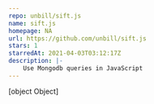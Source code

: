 ```yaml
---
repo: unbill/sift.js
name: sift.js
homepage: NA
url: https://github.com/unbill/sift.js
stars: 1
starredAt: 2021-04-03T03:12:17Z
description: |-
    Use Mongodb queries in JavaScript 
---
```


[object Object]
